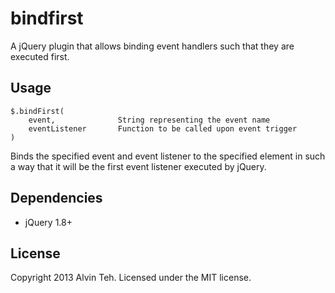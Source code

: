 bindfirst
=========

A jQuery plugin that allows binding event handlers such that they are executed first.

Usage
-------

    $.bindFirst(
        event,              String representing the event name
        eventListener       Function to be called upon event trigger
    )

Binds the specified event and event listener to the specified element in such a way that it will be the first
event listener executed by jQuery.

Dependencies
-------

* jQuery 1.8+

License
-------
Copyright 2013 Alvin Teh.
Licensed under the MIT license.